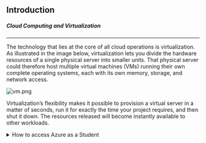 ## Introduction

##### Cloud Computing and Virtualization

---

The technology that lies at the core of all cloud operations is virtualization. As illustrated in the image below, virtualization lets you divide the hardware resources of a single physical server into smaller units. That physical server could therefore host multiple virtual machines (VMs) running their own complete operating systems, each with its own memory, storage, and network access.

![vm.png](img/vm.png)

Virtualization’s flexibility makes it possible to provision a virtual server in a matter of seconds, run it for exactly the time your project requires, and then shut it down. The resources released will become instantly available to other workloads.

<details> 
  <summary>How to access Azure as a Student</summary>

---

1- Click in the link to access Azure for Students.

```
https://azure.microsoft.com/en-gb/free/students/
```

2- Sign in into microsoft website and click Start free.

![01_azurestudents.png](img\01_azurestudents.png)

3- Click to create a new account if you do not have one with you academic email. 

![02_createaccount.png](img/02_createaccount.png)

Before proceeding, please ensure that you have logged out of any accounts linked to your computer. It is advisable to use private browsing mode in order to avoid account mistakes. Additionally, during the registration process, make sure to use your academic email for authentication. This step is crucial.

![03_setpass.png](img/03_setpass.png)

4- Fill the details of location and date of birth.

![04_birth.png](img/04_birth.png)

5- After filling out the registration form, proceed to verify your email address. Check your inbox for a verification message and follow the provided instructions to confirm your registration. This step is essential to ensure the security and validity of your account.

![05_verify.png](img/05_verify.png)

6- Complete the necessary information in the registration form, and be sure to replace the "School Name" with the name of your educational institution. Also the institutional email.

![07_data.png](img/07_data.png)

7- Set up your Azure profile as a student and receive the 100\$ voucher, simply complete the form. Ensure that you provide accurate and valid information during the registration. Once the form is submitted, the system will automatically load it in your account. This voucher can be used for various Azure services, allowing you to explore and utilize Microsoft's cloud platform for educational purposes.

![08_profile.png](img/08_profile.png)

![09_waitset.png](img/09_waitset.png)

8- Congratulations on successfully creating your first Azure account! This marks the beginning of your journey into Microsoft's cloud platform.

![10_overview.png](img/10_overview.png)

</details>

